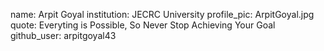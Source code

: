 name: Arpit Goyal
institution: JECRC University
profile_pic: ArpitGoyal.jpg
quote: Everyting is Possible, So Never Stop Achieving Your Goal
github_user: arpitgoyal43
